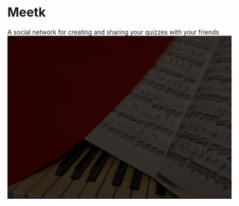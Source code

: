 # Meetk
A social network for creating and sharing your quizzes with your friends
![alt text](https://raw.githubusercontent.com/tigran-serobyan/meetk/master/style/back.jpg)